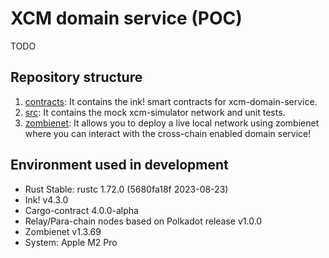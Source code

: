 # XCM domain service (POC)

TODO

## Repository structure

1. [contracts](./contracts/): It contains the ink! smart contracts for xcm-domain-service.
2. [src](./src/): It contains the mock xcm-simulator network and unit tests.
3. [zombienet](./zombienet/): It allows you to deploy a live local network using zombienet where you can interact with the cross-chain enabled domain service!

## Environment used in development

- Rust Stable: rustc 1.72.0 (5680fa18f 2023-08-23)
- Ink! v4.3.0
- Cargo-contract 4.0.0-alpha
- Relay/Para-chain nodes based on Polkadot release v1.0.0
- Zombienet v1.3.69
- System: Apple M2 Pro